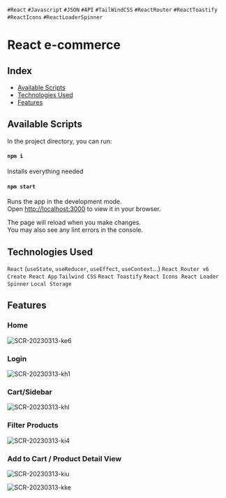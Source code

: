 `#React` `#Javascript` `#JSON` `#API` `#TailWindCSS` `#ReactRouter` `#ReactToastify` `#ReactIcons` `#ReactLoaderSpinner`

# React e-commerce 

## Index 

- [Available Scripts](#available-scripts)
- [Technologies Used](#technologies-used)
- [Features](#features)

## Available Scripts

In the project directory, you can run:

#### `npm i`

Installs everything needed

#### `npm start`

Runs the app in the development mode.\
Open [http://localhost:3000](http://localhost:3000) to view it in your browser.

The page will reload when you make changes.\
You may also see any lint errors in the console.

## Technologies Used

 `React` (`useState`, `useReducer`, `useEffect`, `useContext`...)
 `React Router v6`
 `Create React App`
 `Tailwind CSS`
 `React Toastify`
 `React Icons`
 `React Loader Spinner`
 `Local Storage`

## Features

### Home

![SCR-20230313-ke6](https://user-images.githubusercontent.com/90968035/224719490-9da39100-b2dd-46cb-b88d-b8e1e8c8e271.jpeg)

### Login

![SCR-20230313-kh1](https://user-images.githubusercontent.com/90968035/224719899-0f871d24-af13-41fb-8aaa-8e2c9cc45ee0.jpeg)

### Cart/Sidebar

![SCR-20230313-khl](https://user-images.githubusercontent.com/90968035/224720071-0904297d-e2a3-4144-b5f8-df2622db901a.png)

### Filter Products 

![SCR-20230313-ki4](https://user-images.githubusercontent.com/90968035/224720278-97d3680a-8401-47da-9f6d-4035a3fe63ff.png)

### Add to Cart / Product Detail View

![SCR-20230313-kiu](https://user-images.githubusercontent.com/90968035/224720860-67aa9359-7dec-46e2-aeda-90650bd1a84d.png)

![SCR-20230313-kke](https://user-images.githubusercontent.com/90968035/224720979-920b2939-2856-436d-b5cc-470f06605b3b.jpeg)






